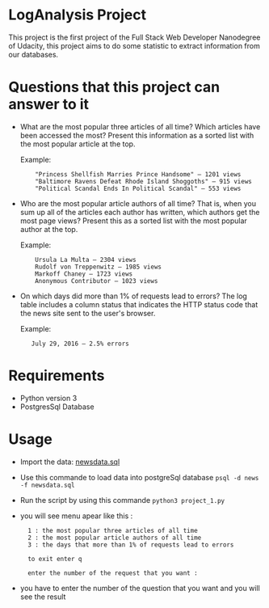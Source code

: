 
# LogAnalysis Project 

 This project is the first project of the Full Stack Web Developer Nanodegree of Udacity, this project aims to do some statistic to extract information from our databases.
# Questions that this project can answer to it 

  - What are the most popular three articles of all time? Which articles have been accessed the most? Present this information as a sorted list with the most popular article at the top.

    Example:

            "Princess Shellfish Marries Prince Handsome" — 1201 views
            "Baltimore Ravens Defeat Rhode Island Shoggoths" — 915 views
            "Political Scandal Ends In Political Scandal" — 553 views

  - Who are the most popular article authors of all time? That is, when you sum up all of the articles each author has written, which authors get the most page views? Present this as a sorted list with the most popular author at the top.

    Example:

            Ursula La Multa — 2304 views
            Rudolf von Treppenwitz — 1985 views
            Markoff Chaney — 1723 views
            Anonymous Contributor — 1023 views

  -  On which days did more than 1% of requests lead to errors? The log table includes a column status that indicates the HTTP status code that the news site sent to the user's browser.

        Example:

            July 29, 2016 — 2.5% errors

# Requirements

  - Python version 3
  - PostgresSql Database

# Usage
- Import the data: [newsdata.sql](https://d17h27t6h515a5.cloudfront.net/topher/2016/August/57b5f748_newsdata/newsdata.zip)
- Use this commande to load data into postgreSql database `psql -d news -f newsdata.sql`
- Run the script by using this commande `python3 project_1.py`
- you will see menu apear like this : 

        1 : the most popular three articles of all time
        2 : the most popular article authors of all time
        3 : the days that more than 1% of requests lead to errors

        to exit enter q
        
        enter the number of the request that you want :
- you have to enter the number of the question that you want and you will see the result
        
        
